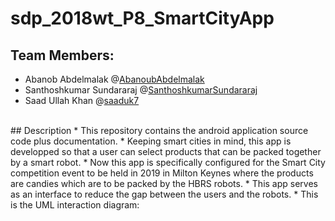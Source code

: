 # sdp_2018wt_P8_SmartCityApp
## Team Members:
* Abanob Abdelmalak @[AbanoubAbdelmalak](https://github.com/AbanoubAbdelmalak)
* Santhoshkumar Sundararaj @[SanthoshkumarSundararaj](https://github.com/SanthoshkumarSundararaj)
* Saad Ullah Khan @[saaduk7](https://github.com/saaduk7)
<br />
## Description
* This repository contains the android application source code plus documentation.
* Keeping smart cities in mind, this app is developped so that a user can select products that can be packed together by a smart robot.
* Now this app is specifically configured for the Smart City competition event to be held in 2019 in Milton Keynes where the products are candies which are to be packed by the HBRS robots.
* This app serves as an interface to reduce the gap between the users and the robots.
* This is the UML interaction diagram:
